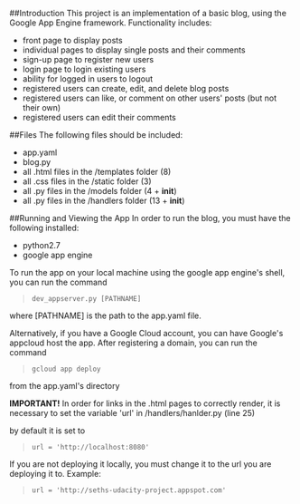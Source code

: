 ##Introduction
This project is an implementation of a basic blog, using the Google App Engine framework.  Functionality includes:

+ front page to display posts
+ individual pages to display single posts and their comments
+ sign-up page to register new users
+ login page to login existing users
+ ability for logged in users to logout
+ registered users can create, edit, and delete blog posts
+ registered users can like, or comment on other users' posts (but not their own)
+ registered users can edit their comments

##Files
The following files should be included:

+ app.yaml
+ blog.py
+ all .html files in the /templates folder (8)
+ all .css files in the /static folder (3)
+ all .py files in the /models folder (4 + __init__)
+ all .py files in the /handlers folder (13 + __init__)


##Running and Viewing the App
In order to run the blog, you must have the following installed:

* python2.7
* google app engine

To run the app on your local machine using the google app engine's shell, you can run the command
> ```
> dev_appserver.py [PATHNAME]
> ```

where [PATHNAME] is the path to the app.yaml file.

Alternatively, if you have a Google Cloud account, you can have Google's appcloud host the app.  After registering a domain, you can run the command
> ```
> gcloud app deploy
> ```
from the app.yaml's directory

**IMPORTANT!**
In order for links in the .html pages to correctly render, it is necessary to set the variable 'url' in /handlers/hanlder.py (line 25)

by default it is set to


> ```
> url = 'http://localhost:8080'
> ```

If you are not deploying it locally, you must change it to the url you are deploying it to.  Example:


> ```
> url = 'http://seths-udacity-project.appspot.com'
> ```